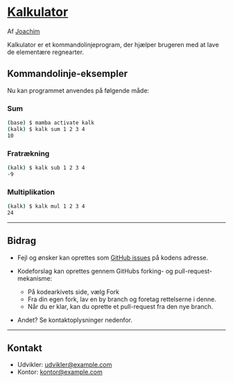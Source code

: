 # [Kalkulator](https://github.com/xidus/kalk)

Af [Joachim](https://github.com/xidus)

Kalkulator er et kommandolinjeprogram, der hjælper brugeren med at lave de elementære regnearter.

## Kommandolinje-eksempler

Nu kan programmet anvendes på følgende måde:

### Sum

```sh
(base) $ mamba activate kalk
(kalk) $ kalk sum 1 2 3 4
10
```

### Fratrækning

```sh
(kalk) $ kalk sub 1 2 3 4
-9
```

### Multiplikation

```sh
(kalk) $ kalk mul 1 2 3 4
24
```

---

## Bidrag

*   Fejl og ønsker kan oprettes som [GitHub issues](https://github.com/xidus/kalk/issues) på kodens adresse.
*   Kodeforslag kan oprettes gennem GitHubs forking- og pull-request-mekanisme:
    -   På kodearkivets side, vælg Fork
    -   Fra din egen fork, lav en by branch og foretag rettelserne i denne.
    -   Når du er klar, kan du oprette et pull-request fra den nye branch.

*   Andet? Se kontaktoplysninger nedenfor.

---

## Kontakt

*   Udvikler: <udvikler@example.com>
*   Kontor: <kontor@example.com>

